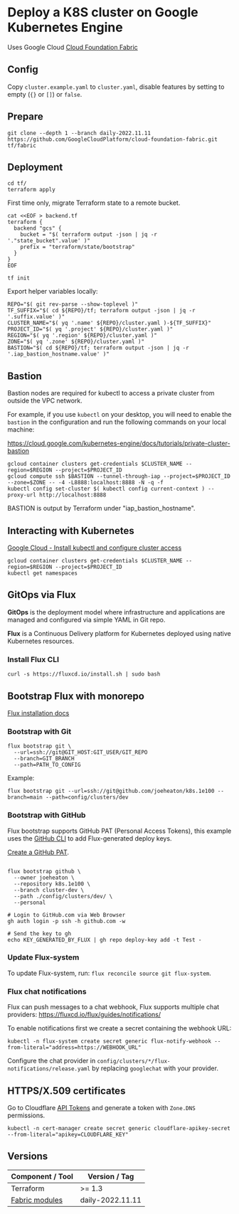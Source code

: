 # Deploy a K8S cluster on Google Kubernetes Engine

Uses Google Cloud [Cloud Foundation Fabric](https://github.com/GoogleCloudPlatform/cloud-foundation-fabric/)

## Config

Copy `cluster.example.yaml` to `cluster.yaml`, disable features by setting to empty (`{}` or `[]`) or `false`.

## Prepare

```shell
git clone --depth 1 --branch daily-2022.11.11 https://github.com/GoogleCloudPlatform/cloud-foundation-fabric.git tf/fabric
```

## Deployment

```shell
cd tf/
terraform apply
```

First time only, migrate Terraform state to a remote bucket.

```shell
cat <<EOF > backend.tf
terraform {
  backend "gcs" {
    bucket = "$( terraform output -json | jq -r '."state_bucket".value' )"
    prefix = "terraform/state/bootstrap"
  }
}
EOF

tf init
```

Export helper variables locally:

```shell
REPO="$( git rev-parse --show-toplevel )"
TF_SUFFIX="$( cd ${REPO}/tf; terraform output -json | jq -r '.suffix.value' )"
CLUSTER_NAME="$( yq '.name' ${REPO}/cluster.yaml )-${TF_SUFFIX}"
PROJECT_ID="$( yq '.project' ${REPO}/cluster.yaml )"
REGION="$( yq '.region' ${REPO}/cluster.yaml )"
ZONE="$( yq '.zone' ${REPO}/cluster.yaml )"
BASTION="$( cd ${REPO}/tf; terraform output -json | jq -r '.iap_bastion_hostname.value' )"
```

## Bastion

Bastion nodes are required for kubectl to access a private cluster from outside the VPC network.

For example, if you use `kubectl` on your desktop, you will need to enable the `bastion` in the configuration and run the following commands on your local machine:

<https://cloud.google.com/kubernetes-engine/docs/tutorials/private-cluster-bastion>

```shell
gcloud container clusters get-credentials $CLUSTER_NAME --region=$REGION --project=$PROJECT_ID
gcloud compute ssh $BASTION --tunnel-through-iap --project=$PROJECT_ID --zone=$ZONE -- -4 -L8888:localhost:8888 -N -q -f
kubectl config set-cluster $( kubectl config current-context ) --proxy-url http://localhost:8888
```

BASTION is output by Terraform under "iap_bastion_hostname".

## Interacting with Kubernetes

[Google Cloud - Install kubectl and configure cluster access](https://cloud.google.com/kubernetes-engine/docs/how-to/cluster-access-for-kubectl)

```shell
gcloud container clusters get-credentials $CLUSTER_NAME --region=$REGION --project=$PROJECT_ID
kubectl get namespaces
```

## GitOps via Flux

**GitOps** is the deployment model where infrastructure and applications are managed and configured via simple YAML in Git repo.

**Flux** is a Continuous Delivery platform for Kubernetes deployed using native Kubernetes resources.

### Install Flux CLI

```shell
curl -s https://fluxcd.io/install.sh | sudo bash
```

## Bootstrap Flux with monorepo

[Flux installation docs](https://fluxcd.io/flux/installation/)

### Bootstrap with Git

```shell
flux bootstrap git \
  --url=ssh://git@GIT_HOST:GIT_USER/GIT_REPO
  --branch=GIT_BRANCH
  --path=PATH_TO_CONFIG
```

Example:

```shell
flux bootstrap git --url=ssh://git@github.com/joeheaton/k8s.1e100 --branch=main --path=config/clusters/dev
```

### Bootstrap with GitHub

Flux bootstrap supports GitHub PAT (Personal Access Tokens), this example uses the [GitHub CLI](https://github.com/cli/cli#installation) to add Flux-generated deploy keys.

[Create a GitHub PAT](https://github.com/settings/tokens).

```shell

flux bootstrap github \
  --owner joeheaton \
  --repository k8s.1e100 \
  --branch cluster-dev \
  --path ./config/clusters/dev/ \
  --personal

# Login to GitHub.com via Web Browser
gh auth login -p ssh -h github.com -w

# Send the key to gh
echo KEY_GENERATED_BY_FLUX | gh repo deploy-key add -t Test -
```

### Update Flux-system

To update Flux-system, run: `flux reconcile source git flux-system`.

### Flux chat notifications

Flux can push messages to a chat webhook, Flux supports multiple chat providers: <https://fluxcd.io/flux/guides/notifications/>

To enable notifications first we create a secret containing the webhook URL:

```shell
kubectl -n flux-system create secret generic flux-notify-webhook --from-literal="address=https://WEBHOOK_URL"
```

Configure the chat provider in `config/clusters/*/flux-notifications/release.yaml` by replacing `googlechat` with your provider.

## HTTPS/X.509 certificates

Go to Cloudflare [API Tokens](https://dash.cloudflare.com/profile/api-tokens) and generate a token with `Zone.DNS` permissions.

```shell
kubectl -n cert-manager create secret generic cloudflare-apikey-secret --from-literal="apikey=CLOUDFLARE_KEY"
```

## Versions

| Component / Tool | Version / Tag |
| ---       | ---     |
| Terraform | >= 1.3 |
| [Fabric modules](https://github.com/GoogleCloudPlatform/cloud-foundation-fabric/) | daily-2022.11.11 |
